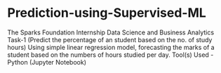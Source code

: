 # Prediction-using-Supervised-ML
The Sparks Foundation Internship 
Data Science and Business Analytics 
Task-1 (Predict the percentage of an student based on the no. of study hours) 
Using simple linear regression model, forecasting the marks of a student based on the numbers of hours studied per day. 
Tool(s) Used - Python (Jupyter Notebook)
